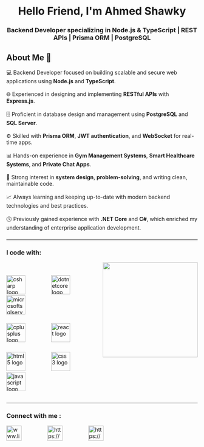<h1 align="center">Hello Friend, I'm Ahmed Shawky</h1>
<h3 align="center">Backend Developer specializing in Node.js & TypeScript | REST APIs | Prisma ORM | PostgreSQL</h3>

<h2 align="left">About Me 🚀</h2>

<p align="left">
💻 Backend Developer focused on building scalable and secure web applications using <b>Node.js</b> and <b>TypeScript</b>.<br><br>
🌐 Experienced in designing and implementing <b>RESTful APIs</b> with <b>Express.js</b>.<br><br>
🗄️ Proficient in database design and management using <b>PostgreSQL</b> and <b>SQL Server</b>.<br><br>
⚙️ Skilled with <b>Prisma ORM</b>, <b>JWT authentication</b>, and <b>WebSocket</b> for real-time apps.<br><br>
📊 Hands-on experience in <b>Gym Management Systems</b>, <b>Smart Healthcare Systems</b>, and <b>Private Chat Apps</b>.<br><br>
🚀 Strong interest in <b>system design</b>, <b>problem-solving</b>, and writing clean, maintainable code.<br><br>
📈 Always learning and keeping up-to-date with modern backend technologies and best practices.<br><br>
🕓 Previously gained experience with <b>.NET Core</b> and <b>C#</b>, which enriched my understanding of enterprise application development.<br>
</p>

###



<hr>

<h3 align="left">I code with: </h3>
<img align="right" height="250" src="https://media2.giphy.com/media/v1.Y2lkPTc5MGI3NjExeW1vcGFta2xmY3M1NWs1MjB6OWV0eThxOG52ajRlNzdvYXJreHQ0aiZlcD12MV9pbnRlcm5hbF9naWZfYnlfaWQmY3Q9Zw/RbDKaczqWovIugyJmW/giphy.gif"  />

<br>

<div align="left">
  <img width="60" />
  <img width="60" />
</div>


<div align="left">
  <img src="https://cdn.jsdelivr.net/gh/devicons/devicon/icons/csharp/csharp-original.svg" height="50" alt="csharp logo"  />
  <img width="60" />
  <img src="https://cdn.jsdelivr.net/gh/devicons/devicon/icons/dotnetcore/dotnetcore-original.svg" height="50" alt="dotnetcore logo"  />
  <img width="60" />
  <img src="https://cdn.jsdelivr.net/gh/devicons/devicon/icons/microsoftsqlserver/microsoftsqlserver-plain.svg" height="50" alt="microsoftsqlserver logo"  />
</div>

###

<div align="left">
  <img src="https://cdn.jsdelivr.net/gh/devicons/devicon/icons/cplusplus/cplusplus-original.svg" height="50" alt="cplusplus logo"  />
  <img width="60" />
  <img src="https://cdn.jsdelivr.net/gh/devicons/devicon/icons/react/react-original.svg" height="50" alt="react logo"  />
    <img width="60" />
</div>

###

<div align="left">
  <img src="https://cdn.jsdelivr.net/gh/devicons/devicon/icons/html5/html5-original.svg" height="50" alt="html5 logo"  />
  <img width="60" />
  <img src="https://cdn.jsdelivr.net/gh/devicons/devicon/icons/css3/css3-original.svg" height="50" alt="css3 logo"  />
  <img width="60" />
  <img src="https://cdn.jsdelivr.net/gh/devicons/devicon/icons/javascript/javascript-original.svg" height="50" alt="javascript logo"  />

</div>
<br>

<hr>

<h3 align="left">Connect with me :</h3>

<a href="http://www.linkedin.com/in/ahmed-shawky-62a688347" target="blank"><img align="center" src="https://raw.githubusercontent.com/rahuldkjain/github-profile-readme-generator/master/src/images/icons/Social/linked-in-alt.svg" alt="www.linkedin.com/in/ahmed-shawky-62a688347" width="40" height="40" /></a>
<img width="60" />
<a href="https://www.facebook.com/profile.php?id=100024417016666" target="blank"><img align="center" src="https://raw.githubusercontent.com/rahuldkjain/github-profile-readme-generator/master/src/images/icons/Social/facebook.svg" alt="https://www.facebook.com/profile.php?id=100024417016666" width="40" height="40" /></a>
<img width="60" />
<a href="https://www.instagram.com/ahmed_shawky_321/" target="blank"><img align="center" src="https://raw.githubusercontent.com/rahuldkjain/github-profile-readme-generator/master/src/images/icons/Social/instagram.svg" alt="https://www.instagram.com/ahmed_shawky_321/" width="40" height="40" /></a>


